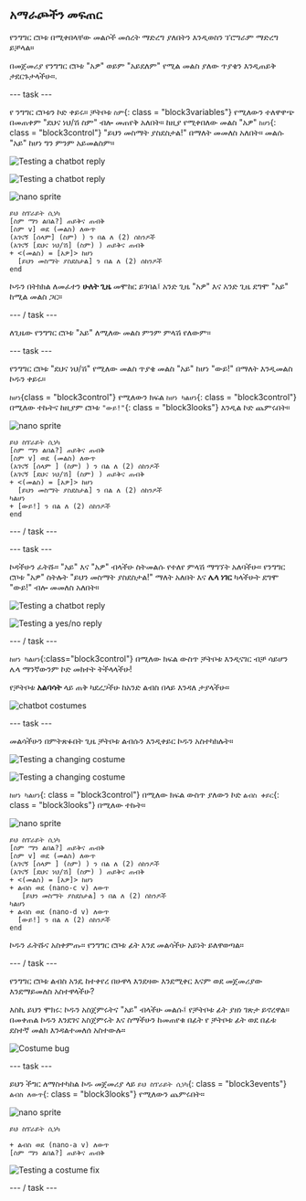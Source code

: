 ## አማራጮችን መፍጠር

የንግግር ሮቦቱ በሚቀበላቸው መልሶች መሰረት ማድረግ ያለበትን እንዲወስን ፕሮግራም ማድረግ ይቻላል።

በመጀመሪያ የንግግር ሮቦቱ "አዎ" ወይም "አይደለም" የሚል መልስ ያለው ጥያቄን እንዲጠይቅ ታደርጉታላችሁ።.

\--- task \---

የ ንግግር ሮቦቱን ኮድ ቀይሩ። ቻትቦቱ `ስም`{: class = "block3variables"} የሚለውን ተለዋዋጭ በመጠቀም "ደህና ነህ/ሽ ስም" ብሎ መጠየቅ አለበት። ከዚያ የሚቀበለው መልስ "አዎ" `ከሆነ`{: class = "block3control"} "ይህን መስማት ያስደስታል!" በማለት መመለስ አለበት። መልሱ "አይ" ከሆነ ግን ምንም አይመልስም።

![Testing a chatbot reply](images/chatbot-if-test1-annotated.png)

![Testing a chatbot reply](images/chatbot-if-test2.png)

![nano sprite](images/nano-sprite.png)

```blocks3
ይህ ስፕራይት ሲነካ
[ስም ማን ልበል?] ጠይቅና ጠብቅ
[ስም v] ወደ (መልስ) ለውጥ
(አገናኝ [ሰላም] (ስም) ) ን በል ለ (2) ሰከንዶች
(አገናኝ [ደህና ነህ/ሽ] (ስም) ) ጠይቅና ጠብቅ
+ <(መልስ) = [አዎ]> ከሆነ
  [ይህን መስማት ያስደስታል] ን በል ለ (2) ሰከንዶች
end
```

ኮዱን በትክክል ለመፈተን **ሁለት ጊዜ** መሞከር ይገባል፤ አንድ ጊዜ "አዎ" እና አንድ ጊዜ ደግሞ "አይ" ከሚል መልስ ጋር።

\--- / task \---

ለጊዜው የንግግር ሮቦቱ "አይ" ለሚለው መልስ ምንም ምላሽ የለውም።

\--- task \---

የንግግር ሮቦቱ "ደህና ነህ/ሽ" የሚለው መልስ ጥያቄ መልስ "አይ" ከሆነ "ውይ!" በማለት እንዲመልስ ኮዱን ቀይሩ።

`ከሆነ`{class = "block3control"} የሚለውን ክፍል `ከሆነ ካልሆነ`{: class = "block3control"} በሚለው ተኩትና ከዚያም ሮቦቱ `"ውይ!"`{: class = "block3looks"} እንዲል ኮድ ጨምሩበት።

![nano sprite](images/nano-sprite.png)

```blocks3
ይህ ስፕራይት ሲነካ
[ስም ማን ልበል?] ጠይቅና ጠብቅ
[ስም v] ወደ (መልስ) ለውጥ
(አገናኝ [ሰላም ] (ስም) ) ን በል ለ (2) ሰከንዶች
(አገናኝ [ደህና ነህ/ሽ] (ስም) ) ጠይቅና ጠብቅ
+ <(መልስ) = [አዎ]> ከሆነ
  [ይህን መስማት ያስደስታል] ን በል ለ (2) ሰከንዶች
ካልሆነ 
+ [ውይ!] ን በል ለ (2) ሰከንዶች
end
```

\--- / task \---

\--- task \---

ኮዳችሁን ፈትሹ። "አይ" እና "አዎ" ብላችሁ ስትመልሱ የተለየ ምላሽ ማግኘት አለባችሁ። የንግግር ሮቦቱ "አዎ" ስትሉት "ይህን መስማት ያስደስታል!" ማለት አለበት እና **ሌላ ነገር** ካላችሁት ደግሞ "ውይ!" ብሎ መመለስ አለበት።

![Testing a chatbot reply](images/chatbot-if-test2.png)

![Testing a yes/no reply](images/chatbot-if-else-test.png)

\--- / task \---

`ከሆነ ካልሆነ`{:class="block3control"} በሚለው ክፍል ውስጥ ቻትቦቱ እንዲናገር ብቻ ሳይሆን ሌላ ማንኛውንም ኮድ መክተት ትችላላችሁ!

የቻትቦቱ **አልባሳት** ላይ ጠቅ ካደረጋችሁ ከአንድ ልብስ በላይ እንዳለ ታያላችሁ።

![chatbot costumes](images/chatbot-costume-view-annotated.png)

\--- task \---

መልሳችሁን በምትጽፉበት ጊዜ ቻትቦቱ ልብሱን እንዲቀይር ኮዱን አስተካክሉት።

![Testing a changing costume](images/chatbot-costume-test1.png)

![Testing a changing costume](images/chatbot-costume-test2.png)

`ከሆነ ካልሆነ`{: class = "block3control"} በሚለው ክፍል ውስጥ ያለውን ኮድ `ልብስ ቀይር`{: class = "block3looks"} በሚለው ተኩት።

![nano sprite](images/nano-sprite.png)

```blocks3
ይህ ስፕራይት ሲነካ
[ስም ማን ልበል?] ጠይቅና ጠብቅ
[ስም v] ወደ (መልስ) ለውጥ
(አገናኝ [ሰላም ] (ስም) ) ን በል ለ (2) ሰከንዶች
(አገናኝ [ደህና ነህ/ሽ] (ስም) ) ጠይቅና ጠብቅ
+ <(መልስ) = [አዎ]> ከሆነ 
+ ልብስ ወደ (nano-c v) ለውጥ
   [ይህን መስማት ያስደስታል] ን በል ለ (2) ሰከንዶች
ካልሆነ 
+ ልብስ ወደ (nano-d v) ለውጥ
  [ውይ!] ን በል ለ (2) ሰከንዶች
end
```

ኮዱን ፈትሹና አስቀምጡ። የንግግር ሮቦቱ ፊት እንደ መልሳችሁ አይነት ይለዋወጣል።

\--- / task \---

የንግግር ሮቦቱ ልብስ አንዴ ከተቀየረ በሁዋላ እንደዛው እንደሚቀር እናም ወደ መጀመሪያው እንደማይመለስ አስተዋላችሁ?

እስኪ ይህን ሞክሩ: ኮዱን አስጀምሩትና "አይ" ብላችሁ መልሱ፤ የቻትቦቱ ፊት ያዘነ ገጽታ ይኖረዋል። በመቀጠል ኮዱን እንደገና አስጀምሩት እና ስማችሁን ከመጠየቁ በፊት የ ቻትቦቱ ፊት ወደ በፊቱ ደስተኛ መልክ እንዳልተመለሰ አስተውሉ።

![Costume bug](images/chatbot-costume-bug-test.png)

\--- task \---

ይህን ችግር ለማስተካከል ኮዱ መጀመሪያ ላይ `ይህ ስፕራይት ሲነካ`{: class = "block3events"} `ልብስ ለውጥ`{: class = "block3looks"} የሚለውን ጨምሩበት።

![nano sprite](images/nano-sprite.png)

```blocks3
ይህ ስፕራይት ሲነካ

+ ልብስ ወደ (nano-a v) ለውጥ
[ስም ማን ልበል?] ጠይቅና ጠብቅ
```

![Testing a costume fix](images/chatbot-costume-fix-test.png)

\--- / task \---